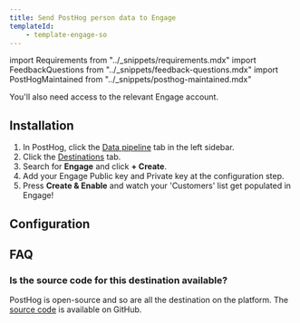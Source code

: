 ```yaml
---
title: Send PostHog person data to Engage
templateId:
    - template-engage-so
---
```


import Requirements from "../_snippets/requirements.mdx"
import FeedbackQuestions from "../_snippets/feedback-questions.mdx"
import PostHogMaintained from "../_snippets/posthog-maintained.mdx"

<Requirements />

You'll also need access to the relevant Engage account.

## Installation

1. In PostHog, click the [Data pipeline](https://us.posthog.com/pipeline/overview) tab in the left sidebar.
2. Click the [Destinations](https://us.posthog.com/pipeline/destinations?search=engage) tab.
3. Search for **Engage** and click **+ Create**.
4. Add your Engage Public key and Private key at the configuration step.
5. Press **Create & Enable** and watch your 'Customers' list get populated in Engage!

<HideOnCDPIndex>

## Configuration

<TemplateParameters />

## FAQ

### Is the source code for this destination available?

PostHog is open-source and so are all the destination on the platform. The [source code](https://github.com/PostHog/posthog/blob/master/posthog/cdp/templates/engage/template_engage.py) is available on GitHub.

<PostHogMaintained />

<FeedbackQuestions />

</HideOnCDPIndex>